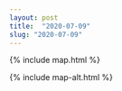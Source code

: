 ```yaml
---
layout: post
title:  "2020-07-09"
slug: "2020-07-09"
---
```

{% include map.html %}

{% include map-alt.html %}
